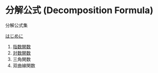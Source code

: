 # 分解公式 (Decomposition Formula)

分解公式集

[はじめに](preface.md)
1. [指数関数](1_exp.md)
2. [対数関数](2_log.md)
3. 三角関数  
4. 双曲線関数  
